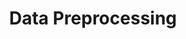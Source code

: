 ---
title: "Data Preprocessing"
layout: single
categories: Training_Process
permalink: /theory_of_dl/training process/data_preprocessing/
---